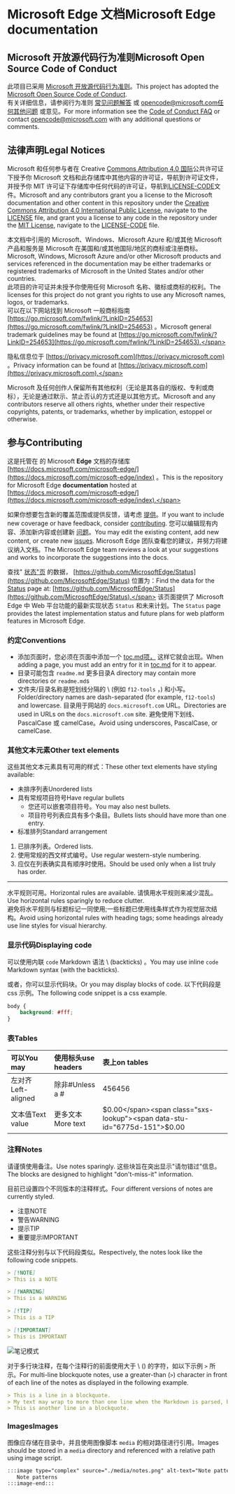 # <a name="microsoft-edge-documentation"></a><span data-ttu-id="6775d-101">Microsoft Edge 文档</span><span class="sxs-lookup"><span data-stu-id="6775d-101">Microsoft Edge documentation</span></span>  

## <a name="microsoft-open-source-code-of-conduct"></a><span data-ttu-id="6775d-102">Microsoft 开放源代码行为准则</span><span class="sxs-lookup"><span data-stu-id="6775d-102">Microsoft Open Source Code of Conduct</span></span>  

<span data-ttu-id="6775d-103">此项目已采用 [Microsoft 开放源代码行为准则](https://opensource.microsoft.com/codeofconduct)。</span><span class="sxs-lookup"><span data-stu-id="6775d-103">This project has adopted the [Microsoft Open Source Code of Conduct](https://opensource.microsoft.com/codeofconduct).</span></span>  
<span data-ttu-id="6775d-104">有关详细信息，请参阅行为准则 [常见问题解答](https://opensource.microsoft.com/codeofconduct/faq) 或 [opencode@microsoft.com任何其他问题](mailto:opencode@microsoft.com) 或意见。</span><span class="sxs-lookup"><span data-stu-id="6775d-104">For more information see the [Code of Conduct FAQ](https://opensource.microsoft.com/codeofconduct/faq) or contact [opencode@microsoft.com](mailto:opencode@microsoft.com) with any additional questions or comments.</span></span>  

## <a name="legal-notices"></a><span data-ttu-id="6775d-105">法律声明</span><span class="sxs-lookup"><span data-stu-id="6775d-105">Legal Notices</span></span>  

<span data-ttu-id="6775d-106">Microsoft 和任何参与者在 Creative [Commons Attribution 4.0 国际](https://creativecommons.org/licenses/by/4.0/legalcode)公共许可证下授予你 Microsoft 文档和此存储库中其他内容的许可证，[](./LICENSE)导航到许可证文件，并授予你 MIT 许可证下存储库中任何代码的[](https://opensource.org/licenses/MIT)许可证，导航到[LICENSE-CODE](./LICENSE-CODE)文件。</span><span class="sxs-lookup"><span data-stu-id="6775d-106">Microsoft and any contributors grant you a license to the Microsoft documentation and other content in this repository under the [Creative Commons Attribution 4.0 International Public License](https://creativecommons.org/licenses/by/4.0/legalcode), navigate to the [LICENSE](./LICENSE) file, and grant you a license to any code in the repository under the [MIT License](https://opensource.org/licenses/MIT), navigate to the [LICENSE-CODE](./LICENSE-CODE) file.</span></span>  

<span data-ttu-id="6775d-107">本文档中引用的 Microsoft、Windows、Microsoft Azure 和/或其他 Microsoft 产品和服务是 Microsoft 在美国和/或其他国际/地区的商标或注册商标。</span><span class="sxs-lookup"><span data-stu-id="6775d-107">Microsoft, Windows, Microsoft Azure and/or other Microsoft products and services referenced in the documentation may be either trademarks or registered trademarks of Microsoft in the United States and/or other countries.</span></span>  
<span data-ttu-id="6775d-108">此项目的许可证并未授予你使用任何 Microsoft 名称、徽标或商标的权利。</span><span class="sxs-lookup"><span data-stu-id="6775d-108">The licenses for this project do not grant you rights to use any Microsoft names, logos, or trademarks.</span></span>  
<span data-ttu-id="6775d-109">可以在以下网站找到 Microsoft 一般商标指南 [https://go.microsoft.com/fwlink/?LinkID=254653](https://go.microsoft.com/fwlink/?LinkID=254653) 。</span><span class="sxs-lookup"><span data-stu-id="6775d-109">Microsoft general trademark guidelines may be found at [https://go.microsoft.com/fwlink/?LinkID=254653](https://go.microsoft.com/fwlink/?LinkID=254653).</span></span>  

<span data-ttu-id="6775d-110">隐私信息位于 [https://privacy.microsoft.com](https://privacy.microsoft.com) 。</span><span class="sxs-lookup"><span data-stu-id="6775d-110">Privacy information can be found at [https://privacy.microsoft.com](https://privacy.microsoft.com).</span></span>  

<span data-ttu-id="6775d-111">Microsoft 及任何创作人保留所有其他权利（无论是其各自的版权、专利或商标），无论是通过默示、禁止否认的方式还是以其他方式。</span><span class="sxs-lookup"><span data-stu-id="6775d-111">Microsoft and any contributors reserve all others rights, whether under their respective copyrights, patents, or trademarks, whether by implication, estoppel or otherwise.</span></span>  

## <a name="contributing"></a><span data-ttu-id="6775d-112">参与</span><span class="sxs-lookup"><span data-stu-id="6775d-112">Contributing</span></span>  

<span data-ttu-id="6775d-113">这是托管在 的 Microsoft **Edge** 文档的存储库 [https://docs.microsoft.com/microsoft-edge/](https://docs.microsoft.com/microsoft-edge/index) 。</span><span class="sxs-lookup"><span data-stu-id="6775d-113">This is the repository for Microsoft Edge **documentation** hosted at [https://docs.microsoft.com/microsoft-edge/](https://docs.microsoft.com/microsoft-edge/index).</span></span>  

<span data-ttu-id="6775d-114">如果你想要包含新的覆盖范围或提供反馈，请考虑 [提供](./CONTRIBUTING.md)。</span><span class="sxs-lookup"><span data-stu-id="6775d-114">If you want to include new coverage or have feedback, consider [contributing](./CONTRIBUTING.md).</span></span>  <span data-ttu-id="6775d-115">您可以编辑现有内容、添加新内容或创建新 [问题](https://github.com/MicrosoftDocs/edge-developer/issues)。</span><span class="sxs-lookup"><span data-stu-id="6775d-115">You may edit the existing content, add new content, or create new [issues](https://github.com/MicrosoftDocs/edge-developer/issues).</span></span>  <span data-ttu-id="6775d-116">Microsoft Edge 团队查看您的建议，并努力将建议纳入文档。</span><span class="sxs-lookup"><span data-stu-id="6775d-116">The Microsoft Edge team reviews a look at your suggestions and works to incorporate the suggestions into the docs.</span></span>  

<span data-ttu-id="6775d-117">查找" [状态"页](https://developer.microsoft.com/microsoft-edge/status) 的数据，  [https://github.com/MicrosoftEdge/Status](https://github.com/MicrosoftEdge/Status) 位置为：</span><span class="sxs-lookup"><span data-stu-id="6775d-117">Find the data for the [Status](https://developer.microsoft.com/microsoft-edge/status) page at:  [https://github.com/MicrosoftEdge/Status](https://github.com/MicrosoftEdge/Status).</span></span>  <span data-ttu-id="6775d-118">该页面提供了 Microsoft Edge 中 Web 平台功能的最新实现状态 `Status` 和未来计划。</span><span class="sxs-lookup"><span data-stu-id="6775d-118">The `Status` page provides the latest implementation status and future plans for web platform features in Microsoft Edge.</span></span>

### <a name="conventions"></a><span data-ttu-id="6775d-119">约定</span><span class="sxs-lookup"><span data-stu-id="6775d-119">Conventions</span></span>  

*   <span data-ttu-id="6775d-120">添加页面时，您必须在页面中添加一个 [toc.md项，](./microsoft-edge/toc.yml) 这样它就会出现。</span><span class="sxs-lookup"><span data-stu-id="6775d-120">When adding a page, you must add an entry for it in [toc.md](./microsoft-edge/toc.yml) for it to appear.</span></span>
*   <span data-ttu-id="6775d-121">目录可能包含 `readme.md` 更多目录</span><span class="sxs-lookup"><span data-stu-id="6775d-121">A directory may contain more directories or `readme.md`s</span></span>
*   <span data-ttu-id="6775d-122">文件夹/目录名称是短划线分隔的 \ (例如 `f12-tools` ，\) 和小写。</span><span class="sxs-lookup"><span data-stu-id="6775d-122">Folder/directory names are dash-separated \(for example, `f12-tools`\) and lowercase.</span></span>  <span data-ttu-id="6775d-123">目录用于网站的 `docs.microsoft.com` URL。</span><span class="sxs-lookup"><span data-stu-id="6775d-123">Directories are used in URLs on the `docs.microsoft.com` site.</span></span>  <span data-ttu-id="6775d-124">避免使用下划线、PascalCase 或 camelCase。</span><span class="sxs-lookup"><span data-stu-id="6775d-124">Avoid using underscores, PascalCase, or camelCase.</span></span>  

### <a name="other-text-elements"></a><span data-ttu-id="6775d-125">其他文本元素</span><span class="sxs-lookup"><span data-stu-id="6775d-125">Other text elements</span></span>  

<span data-ttu-id="6775d-126">这些其他文本元素具有可用的样式：</span><span class="sxs-lookup"><span data-stu-id="6775d-126">These other text elements have styling available:</span></span>  

*   <span data-ttu-id="6775d-127">未排序列表</span><span class="sxs-lookup"><span data-stu-id="6775d-127">Unordered lists</span></span>  
*   <span data-ttu-id="6775d-128">具有常规项目符号</span><span class="sxs-lookup"><span data-stu-id="6775d-128">Have regular bullets</span></span>  
    *   <span data-ttu-id="6775d-129">您还可以嵌套项目符号。</span><span class="sxs-lookup"><span data-stu-id="6775d-129">You may also nest bullets.</span></span>  
    *   <span data-ttu-id="6775d-130">项目符号列表应具有多个条目。</span><span class="sxs-lookup"><span data-stu-id="6775d-130">Bullets lists should have more than one entry.</span></span>  
*   <span data-ttu-id="6775d-131">标准排列</span><span class="sxs-lookup"><span data-stu-id="6775d-131">Standard arrangement</span></span> 

1.  <span data-ttu-id="6775d-132">已排序列表。</span><span class="sxs-lookup"><span data-stu-id="6775d-132">Ordered lists.</span></span>  
1.  <span data-ttu-id="6775d-133">使用常规的西文样式编号。</span><span class="sxs-lookup"><span data-stu-id="6775d-133">Use regular western-style numbering.</span></span>  
1.  <span data-ttu-id="6775d-134">应仅在列表确实具有顺序时使用。</span><span class="sxs-lookup"><span data-stu-id="6775d-134">Should be used only when a list truly has order.</span></span>  

---  

<span data-ttu-id="6775d-135">水平规则可用。</span><span class="sxs-lookup"><span data-stu-id="6775d-135">Horizontal rules are available.</span></span>  <span data-ttu-id="6775d-136">请慎用水平规则来减少混乱。</span><span class="sxs-lookup"><span data-stu-id="6775d-136">Use horizontal rules sparingly to reduce clutter.</span></span>  
<span data-ttu-id="6775d-137">避免将水平规则与标题标记一同使用;一些标题已使用线条样式作为视觉层次结构。</span><span class="sxs-lookup"><span data-stu-id="6775d-137">Avoid using horizontal rules with heading tags; some headings already use line styles for visual hierarchy.</span></span>  

### <a name="displaying-code"></a><span data-ttu-id="6775d-138">显示代码</span><span class="sxs-lookup"><span data-stu-id="6775d-138">Displaying code</span></span>  

<span data-ttu-id="6775d-139">可以使用内联 `code` Markdown 语法 \ (backticks\) 。</span><span class="sxs-lookup"><span data-stu-id="6775d-139">You may use inline `code` Markdown syntax \(with the backticks\).</span></span>  

<span data-ttu-id="6775d-140">或者，你可以显示代码块。</span><span class="sxs-lookup"><span data-stu-id="6775d-140">Or you may display blocks of code.</span></span>  <span data-ttu-id="6775d-141">以下代码段是 css 示例。</span><span class="sxs-lookup"><span data-stu-id="6775d-141">The following code snippet is a css example.</span></span>  

```css
body {
    background: #fff;
}
```  

### <a name="tables"></a><span data-ttu-id="6775d-142">表</span><span class="sxs-lookup"><span data-stu-id="6775d-142">Tables</span></span>  

| <span data-ttu-id="6775d-143">可以</span><span class="sxs-lookup"><span data-stu-id="6775d-143">You may</span></span> | <span data-ttu-id="6775d-144">使用标头</span><span class="sxs-lookup"><span data-stu-id="6775d-144">use headers</span></span> | <span data-ttu-id="6775d-145">表上</span><span class="sxs-lookup"><span data-stu-id="6775d-145">on tables</span></span> |  
|:--- |:--- |:--- |  
| <span data-ttu-id="6775d-146">左对齐</span><span class="sxs-lookup"><span data-stu-id="6775d-146">Left-aligned</span></span> | <span data-ttu-id="6775d-147">除非#</span><span class="sxs-lookup"><span data-stu-id="6775d-147">Unless a #</span></span> | <span data-ttu-id="6775d-148">456</span><span class="sxs-lookup"><span data-stu-id="6775d-148">456</span></span> |  
| <span data-ttu-id="6775d-149">文本值</span><span class="sxs-lookup"><span data-stu-id="6775d-149">Text value</span></span> | <span data-ttu-id="6775d-150">更多文本</span><span class="sxs-lookup"><span data-stu-id="6775d-150">More text</span></span> | <span data-ttu-id="6775d-151">$0.00</span><span class="sxs-lookup"><span data-stu-id="6775d-151">$0.00</span></span> |  

### <a name="notes"></a><span data-ttu-id="6775d-152">注释</span><span class="sxs-lookup"><span data-stu-id="6775d-152">Notes</span></span>  

<span data-ttu-id="6775d-153">请谨慎使用备注。</span><span class="sxs-lookup"><span data-stu-id="6775d-153">Use notes sparingly.</span></span>  <span data-ttu-id="6775d-154">这些块旨在突出显示"请勿错过"信息。</span><span class="sxs-lookup"><span data-stu-id="6775d-154">The blocks are designed to highlight "don't-miss-it" information.</span></span>  

<span data-ttu-id="6775d-155">目前已设置四个不同版本的注释样式。</span><span class="sxs-lookup"><span data-stu-id="6775d-155">Four different versions of notes are currently styled.</span></span>  

*   <span data-ttu-id="6775d-156">注意</span><span class="sxs-lookup"><span data-stu-id="6775d-156">NOTE</span></span>  
*   <span data-ttu-id="6775d-157">警告</span><span class="sxs-lookup"><span data-stu-id="6775d-157">WARNING</span></span>  
*   <span data-ttu-id="6775d-158">提示</span><span class="sxs-lookup"><span data-stu-id="6775d-158">TIP</span></span>  
*   <span data-ttu-id="6775d-159">重要提示</span><span class="sxs-lookup"><span data-stu-id="6775d-159">IMPORTANT</span></span>  

<span data-ttu-id="6775d-160">这些注释分别与以下代码段类似。</span><span class="sxs-lookup"><span data-stu-id="6775d-160">Respectively, the notes look like the following code snippets.</span></span>  

```md
> [!NOTE]
> This is a NOTE  
```  

```md
> [!WARNING]
> This is a WARNING  
```  

```md
> [!TIP]
> This is a TIP  
```  

```md
> [!IMPORTANT]
> This is IMPORTANT  
```  

![笔记模式](./media/notes.png)

<span data-ttu-id="6775d-162">对于多行块注释，在每个注释行的前面使用大于 \ (\) 的字符，如以下示例 `>` 所示。</span><span class="sxs-lookup"><span data-stu-id="6775d-162">For multi-line blockquote notes, use a greater-than \(`>`\) character in front of each line of the notes as displayed in the following example.</span></span>  

```md
> This is a line in a blockquote.  
> My text may wrap to more than one line when the Markdown is parsed, but I must include all my information within a single \(sometimes very long line\) in the Markdown.  
> This is another line in a blockquote.  
```

### <a name="images"></a><span data-ttu-id="6775d-163">Images</span><span class="sxs-lookup"><span data-stu-id="6775d-163">Images</span></span>  

<span data-ttu-id="6775d-164">图像应存储在目录中，并且使用图像脚本 `media` 的相对路径进行引用。</span><span class="sxs-lookup"><span data-stu-id="6775d-164">Images should be stored in a `media` directory and referenced with a relative path using image script.</span></span>  

<!--  `![Note patterns](media/notes.png)`  -->  

```md
:::image type="complex" source="./media/notes.png" alt-text="Note patterns" lightbox="./media/notes.png":::
   Note patterns  
:::image-end:::  
```  

